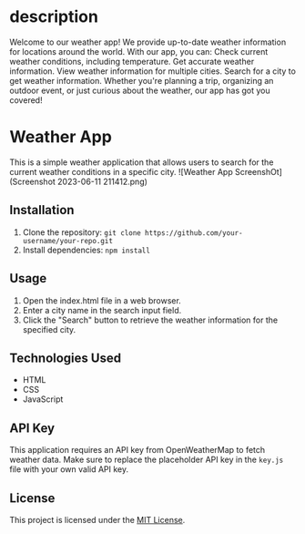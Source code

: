 # description
 Welcome to our weather app! We provide up-to-date weather information for locations around the world.  With our app, you can:  Check current weather conditions, including temperature. Get accurate weather information. View weather information for multiple cities. Search for a city to get weather information. Whether you're planning a trip, organizing an outdoor event, or just curious about the weather, our app has got you covered!
# Weather App

This is a simple weather application that allows users to search for the current weather conditions in a specific city.
![Weather App ScreenshOt](Screenshot 2023-06-11 211412.png)
## Installation

1. Clone the repository: `git clone https://github.com/your-username/your-repo.git`
2. Install dependencies: `npm install`

## Usage

1. Open the index.html file in a web browser.
2. Enter a city name in the search input field.
3. Click the "Search" button to retrieve the weather information for the specified city.

## Technologies Used

- HTML
- CSS
- JavaScript

## API Key

This application requires an API key from OpenWeatherMap to fetch weather data. Make sure to replace the placeholder API key in the `key.js` file with your own valid API key.

## License

This project is licensed under the [MIT License](LICENSE).

